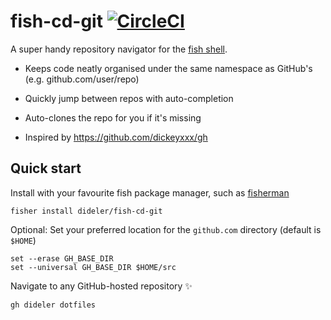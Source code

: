 # fish-cd-git [![CircleCI](https://circleci.com/gh/dideler/fish-cd-git.svg?style=svg)](https://circleci.com/gh/dideler/fish-cd-git)

A super handy repository navigator for the [fish shell][].

- Keeps code neatly organised under the same namespace as GitHub's
  (e.g. github.com/user/repo)

- Quickly jump between repos with auto-completion

- Auto-clones the repo for you if it's missing

- Inspired by https://github.com/dickeyxxx/gh

## Quick start

Install with your favourite fish package manager, such as [fisherman][]
```
fisher install dideler/fish-cd-git
```

Optional: Set your preferred location for the `github.com` directory (default is `$HOME`)
```
set --erase GH_BASE_DIR
set --universal GH_BASE_DIR $HOME/src
```

Navigate to any GitHub-hosted repository :sparkles:
```
gh dideler dotfiles
```

[fish shell]: https://fishshell.com/
[fisherman]: https://github.com/fisherman/fisherman
